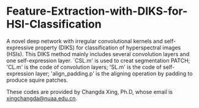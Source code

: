 # Feature-Extraction-with-DIKS-for-HSI-Classification
A novel deep network with irregular convolutional kernels and self-expressive property (DIKS) for classification of hyperspectral images (HSIs).
This DIKS method mainly includes several convolution layers and one self-expression layer.
`CSL.m' is used to creat segmentation PATCH;
'CL.m' is the code of convolution layers;
'SL.m' is the code of self-expression layer;
'align_padding.p' is the aligning operation by padding to produce squire patches.

These codes are provided by Changda Xing, Ph.D, whose email is xingchangda@nuaa.edu.cn.
